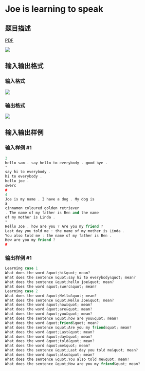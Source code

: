 # Joe is learning to speak

## 题目描述

[problemUrl]: https://uva.onlinejudge.org/index.php?option=com_onlinejudge&Itemid=8&category=602&page=show_problem&problem=4420

[PDF](https://uva.onlinejudge.org/external/126/p12682.pdf)

![](https://cdn.luogu.com.cn/upload/vjudge_pic/UVA12682/6fe70bdb8b15e6ebe4059eb4ae6748a699773e38.png)

## 输入输出格式

### 输入格式

![](https://cdn.luogu.com.cn/upload/vjudge_pic/UVA12682/dc6e8c1e089146b9e8428795533d179f9dfe4612.png)

### 输出格式

![](https://cdn.luogu.com.cn/upload/vjudge_pic/UVA12682/4c4ef1b4b1259a777635a97a0a4d8b12fdf92764.png)

## 输入输出样例

### 输入样例 #1

```cpp
2
hello sam . say hello to everybody . good bye .
*
say hi to everybody .
hi to everybody .
hello joe .
swerc
#
4
Joe is my name . I have a dog . My dog is
a
cinnamon coloured golden retriever
. The name of my father is Ben and the name
of my mother is Linda .
*
Hello Joe , how are you ? Are you my friend ?
Last day you told me : the name of my mother is Linda .
You also told me : the name of my father is Ben .
How are you my friend ?
#
```


### 输出样例 #1

```cpp
Learning case 1
What does the word &quot;hi&quot; mean?
What does the sentence &quot;say hi to everybody&quot; mean?
What does the sentence &quot;hello joe&quot; mean?
What does the word &quot;swerc&quot; mean?
Learning case 2
What does the word &quot;Hello&quot; mean?
What does the sentence &quot;Hello Joe&quot; mean?
What does the word &quot;how&quot; mean?
What does the word &quot;are&quot; mean?
What does the word &quot;you&quot; mean?
What does the sentence &quot;how are you&quot; mean?
What does the word &quot;friend&quot; mean?
What does the sentence &quot;Are you my friend&quot; mean?
What does the word &quot;Last&quot; mean?
What does the word &quot;day&quot; mean?
What does the word &quot;told&quot; mean?
What does the word &quot;me&quot; mean?
What does the sentence &quot;Last day you told me&quot; mean?
What does the word &quot;also&quot; mean?
What does the sentence &quot;You also told me&quot; mean?
What does the sentence &quot;How are you my friend&quot; mean?
```


